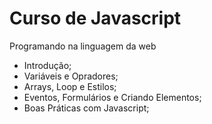 # Curso de Javascript

Programando na linguagem da web
- Introdução;
- Variáveis e Opradores;
- Arrays, Loop e Estilos;
- Eventos, Formulários e Criando Elementos;
- Boas Práticas com Javascript;
